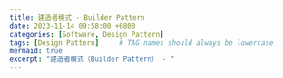 ```yaml
---
title: 建造者模式 - Builder Pattern
date: 2023-11-14 09:58:00 +0800
categories: [Software, Design Pattern]
tags: [Design Pattern]     # TAG names should always be lowercase
mermaid: true
excerpt: "建造者模式（Builder Pattern） - "
---
```


